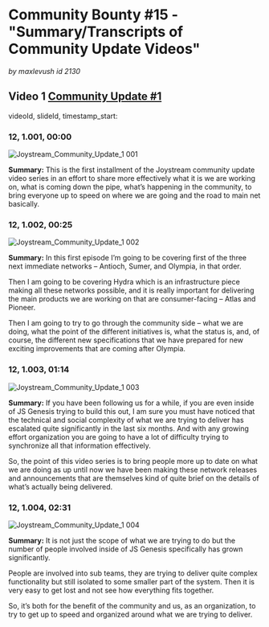 # Community Bounty #15 - "Summary/Transcripts of Community Update Videos"

 *by maxlevush id 2130*

## Video 1 [Community Update #1](https://play.joystream.org/video/12)

videoId, slideId, timestamp_start:

### 12, 1.001, 00:00
![Joystream_Community_Update_1 001](https://user-images.githubusercontent.com/83000549/120277816-1de96100-c2e7-11eb-8c2c-a51cffe57408.jpeg)

**Summary:** This is the first installment of the Joystream community update video series in an effort to share more effectively what it is we are working on, what is coming down the pipe, what’s happening in the community, to bring everyone up to speed on where we are going and the road to main net basically.

### 12, 1.002, 00:25
![Joystream_Community_Update_1 002](https://user-images.githubusercontent.com/83000549/120278668-25f5d080-c2e8-11eb-8b65-3f7095e7be97.jpeg)

**Summary:** In this first episode I’m going to be covering first of the three next immediate networks – Antioch, Sumer, and Olympia, in that order.

Then I am going to be covering Hydra which is an infrastructure piece making all these networks possible, and it is really important for delivering the main products we are working on that are consumer-facing – Atlas and Pioneer.

Then I am going to try to go through the community side – what we are doing, what the point of the different initiatives is, what the status is, and, of course, the different new specifications that we have prepared for new exciting improvements that are coming after Olympia.

### 12, 1.003, 01:14
![Joystream_Community_Update_1 003](https://user-images.githubusercontent.com/83000549/120279319-de237900-c2e8-11eb-8326-113f42c23d52.jpeg)

**Summary:** If you have been following us for a while, if you are even inside of JS Genesis trying to build this out, I am sure you must have noticed that the technical and social complexity of what we are trying to deliver has escalated quite significantly in the last six months. And with any growing effort organization you are going to have a lot of difficulty trying to synchronize all that information effectively.

So, the point of this video series is to bring people more up to date on what we are doing as up until now we have been making these network releases and announcements that are themselves kind of quite brief on the details of what’s actually being delivered.

### 12, 1.004, 02:31
![Joystream_Community_Update_1 004](https://user-images.githubusercontent.com/83000549/120279641-42ded380-c2e9-11eb-97f0-a9fc180de2b1.jpeg)

**Summary:** It is not just the scope of what we are trying to do but the number of people involved inside of JS Genesis specifically has grown significantly.

People are involved into sub teams, they are trying to deliver quite complex functionality but still isolated to some smaller part of the system. Then it is very easy to get lost and not see how everything fits together.

So, it’s both for the benefit of the community and us, as an organization, to try to get up to speed and organized around what we are trying to deliver.

